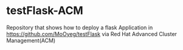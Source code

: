 # testFlask-ACM
Repository that shows how to deploy a flask Application in https://github.com/MoOyeg/testFlask via Red Hat Advanced Cluster Management(ACM)
